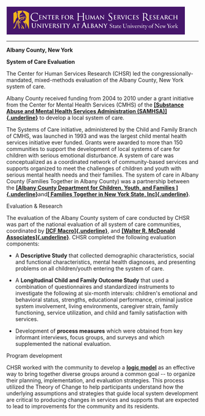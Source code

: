 ![CHSR Logo](chsr-project-logo.png)

<hr />

**Albany County, New York**

**System of Care Evaluation**

The Center for Human Services Research (CHSR) led the
congressionally-mandated, mixed-methods evaluation of the Albany County,
New York system of care.

Albany County received funding from 2004 to 2010 under a grant
initiative from the Center for Mental Health Services (CMHS) of
the [**[Substance Abuse and Mental Health Services Administration
(SAMHSA)]{.underline}**](http://www.samhsa.gov/) to develop a local
system of care.

The Systems of Care initiative, administered by the Child and Family
Branch of CMHS, was launched in 1993 and was the largest child mental
health services initiative ever funded. Grants were awarded to more than
150 communities to support the development of local systems of care for
children with serious emotional disturbance. A system of care was
conceptualized as a coordinated network of community-based services and
supports organized to meet the challenges of children and youth with
serious mental health needs and their families. The system of care in
Albany County (Families Together in Albany County) was a partnership
between the [**[Albany County Department for Children, Youth, and
Families ]{.underline}**](http://www.albanycounty.com/cyf/)and[**[ Families
Together in New York State, Inc]{.underline}**](http://ftnys.org/).

Evaluation & Research

The evaluation of the Albany County system of care conducted by CHSR was
part of the national evaluation of all system of care communities,
coordinated by [**[ICF Macro]{.underline}**](http://www.icfi.com/),
and [**[Walter R. McDonald
Associates]{.underline}**](http://www.wrma.com/). CHSR completed the
following evaluation components:

-   A **Descriptive Study** that collected demographic characteristics,
    social and functional characteristics, mental health diagnoses, and
    presenting problems on all children/youth entering the system of
    care.

-   A **Longitudinal Child and Family Outcome Study** that used a
    combination of questionnaires and standardized instruments to
    investigate the following at six-month intervals: children's
    emotional and behavioral status, strengths, educational performance,
    criminal justice system involvement, living environments, caregiver
    strain, family functioning, service utilization, and child and
    family satisfaction with services. 

-   Development of **process measures** which were obtained from key
    informant interviews, focus groups, and surveys and which
    supplemented the national evaluation.

Program development

CHSR worked with the community to develop a [**logic
model**](https://www.albany.edu/chsr/Publications/FTACLM.pdf) as an
effective way to bring together diverse groups around a common goal --
to organize their planning, implementation, and evaluation strategies.
This process utilized the Theory of Change to help participants
understand how the underlying assumptions and strategies that guide
local system development are critical to producing changes in services
and supports that are expected to lead to improvements for the community
and its residents.
